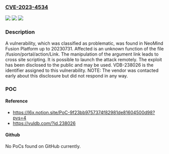 ### [CVE-2023-4534](https://cve.mitre.org/cgi-bin/cvename.cgi?name=CVE-2023-4534)
![](https://img.shields.io/static/v1?label=Product&message=Fusion%20Platform&color=blue)
![](https://img.shields.io/static/v1?label=Version&message=%3D%2020230731%20&color=brighgreen)
![](https://img.shields.io/static/v1?label=Vulnerability&message=CWE-79%20Cross%20Site%20Scripting&color=brighgreen)

### Description

A vulnerability, which was classified as problematic, was found in NeoMind Fusion Platform up to 20230731. Affected is an unknown function of the file /fusion/portal/action/Link. The manipulation of the argument link leads to cross site scripting. It is possible to launch the attack remotely. The exploit has been disclosed to the public and may be used. VDB-238026 is the identifier assigned to this vulnerability. NOTE: The vendor was contacted early about this disclosure but did not respond in any way.

### POC

#### Reference
- https://l6x.notion.site/PoC-9f23bb9757374f82981de81604500d98?pvs=4
- https://vuldb.com/?id.238026

#### Github
No PoCs found on GitHub currently.

